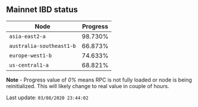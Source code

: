 ## **Mainnet** IBD status


Node | Progress
--- | ---
`asia-east2-a` | 98.730%
`australia-southeast1-b` | 66.873%
`europe-west1-b` | 74.633%
`us-central1-a` | 68.821%


**Note** - Progress value of *0%* means RPC is not fully loaded or node is being reinitialized. This will likely change to real value in couple of hours.


Last update: `03/08/2020 23:44:02`
